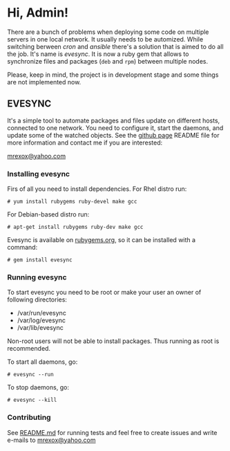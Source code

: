 # Hi, Admin!

There are a bunch of problems when deploying some code on multiple servers in one local network. It usually needs to be automized. While switching berween _cron_ and _ansible_ there's a solution that is aimed to do all the job. It's name is *evesync*. It is now a ruby gem that allows to synchronize files and packages (`deb` and `rpm`) between multiple nodes.

Please, keep in mind, the project is in development stage and some things are not implemented now.

## EVESYNC

It's a simple tool to automate packages and files update on different hosts, connected to one network. You need to configure it, start the daemons, and update some of the watched objects. See the [github page](https://github.com/mrexox/evesync) README file for more information and contact me if you are interested:

[mrexox@yahoo.com](mrexox@yahoo.com)


### Installing evesync
Firs of all you need to install dependencies. For Rhel distro run:
```
# yum install rubygems ruby-devel make gcc
```

For Debian-based distro run:
```
# apt-get install rubygems ruby-dev make gcc
```

Evesync is available on [rubygems.org](https://rubygems.org/gems/evesync), so it can be installed with a command:
```
# gem install evesync
```

### Running evesync

To start evesync you need to be root or make your user an owner of following directories:
- /var/run/evesync
- /var/log/evesync
- /var/lib/evesync

Non-root users will not be able to install packages. Thus running as root is recommended.

To start all daemons, go:
```
# evesync --run
```

To stop daemons, go:
```
# evesync --kill
```

### Contributing

See [README.md](https://github.com/mrexox/evesync/blob/master/README.md) for running tests and feel free to create issues and write e-mails to mrexox@yahoo.com
